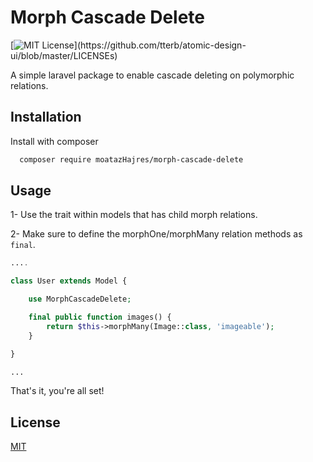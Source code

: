 
# Morph Cascade Delete
[![MIT License](https://img.shields.io/apm/l/atomic-design-ui.svg?)](https://github.com/tterb/atomic-design-ui/blob/master/LICENSEs)

A simple laravel package to enable cascade deleting on polymorphic relations.


## Installation

Install with composer

```bash
  composer require moatazHajres/morph-cascade-delete
```


    
## Usage

1- Use the trait within models that has child morph relations.

2- Make sure to define the morphOne/morphMany relation methods as `final`.

```php
....

class User extends Model {

    use MorphCascadeDelete;

    final public function images() {
        return $this->morphMany(Image::class, 'imageable');
    }

}

...
```
That's it, you're all set!

  
## License

[MIT](https://choosealicense.com/licenses/mit/)